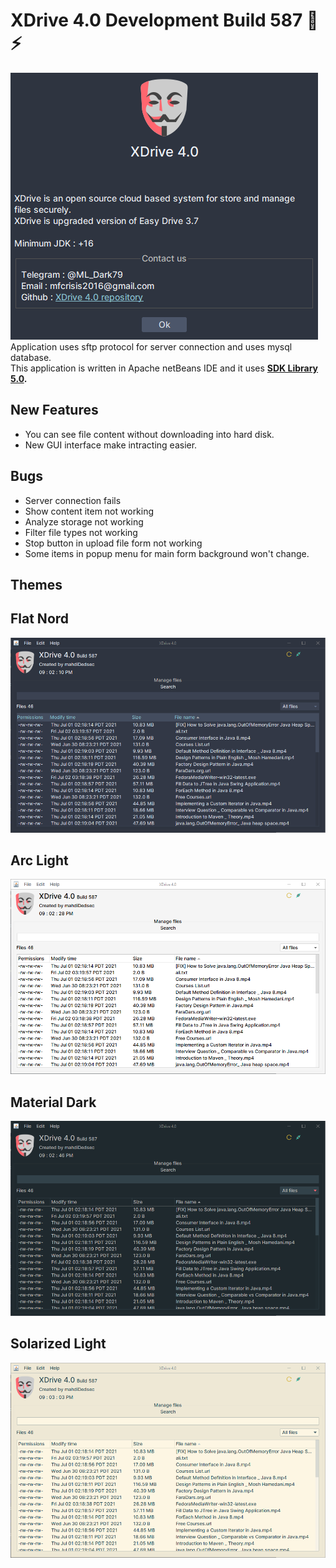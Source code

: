 # XDrive 4.0 Development Build 587 🤗⚡

![ERROR](/shots/xdrive.png) <br>
Application uses sftp protocol for server connection and uses mysql database. <br>
This application is written in Apache netBeans IDE and it uses **[SDK Library 5.0](https://github.com/mahdiDedsec/SDKLibrary-5.0).**

## New Features
* You can see file content without downloading into hard disk.
* New GUI interface make intracting easier.

## Bugs
* Server connection fails
* Show content item not working
* Analyze storage not working
* Filter file types not working
* Stop button in upload file form not working
* Some items in popup menu for main form background won't change.

## Themes <br> 

## Flat Nord
![ERROR](/shots/FlatNord.png)
## Arc Light
![ERROR](/shots/ArcLight.png)
## Material Dark
![ERROR](/shots/MaterialDark.png)
## Solarized Light
![ERROR](/shots/SolarizedLight.png) <br>
